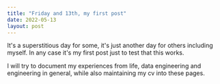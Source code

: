 ```yaml
---
title: "Friday and 13th, my first post"
date: 2022-05-13
layout: post
---
```


It's a superstitious day for some, it's just another day for others including myself. In any case it's my first post just to test that this works. 

I will try to document my experiences from life, data engineering and engineering in general, while also maintaining my cv into these pages. 